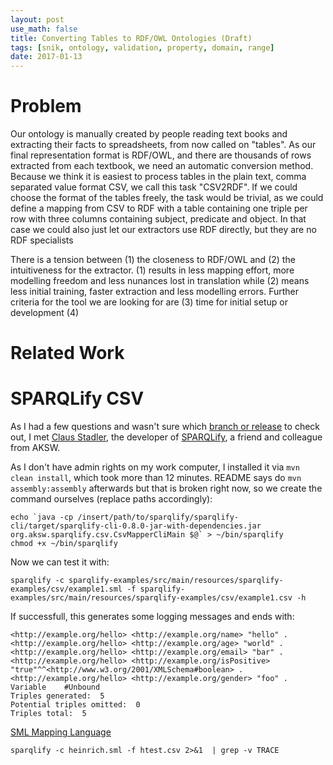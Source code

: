 ```yaml
---
layout: post
use_math: false 
title: Converting Tables to RDF/OWL Ontologies (Draft)
tags: [snik, ontology, validation, property, domain, range]
date: 2017-01-13
---
```


# Problem
Our ontology is manually created by people reading text books and extracting their facts to spreadsheets, from now called on "tables".
As our final representation format is RDF/OWL, and there are thousands of rows extracted from each textbook, we need an automatic conversion method.
Because we think it is easiest to process tables in the plain text, comma separated value format CSV, we call this task "CSV2RDF".
If we could choose the format of the tables freely, the task would be trivial, as we could define a mapping from CSV to RDF with a table containing one triple per row with three columns containing subject, predicate and object.
In that case we could also just let our extractors use RDF directly, but they are no RDF specialists

There is a tension between (1) the closeness to RDF/OWL and (2) the intuitiveness for the extractor.
(1) results in less mapping effort, more modelling freedom and less nunances lost in translation
while
(2) means less initial training, faster extraction and less modelling errors. 
Further criteria for the tool we are looking for are (3) time for initial setup or development (4) 

# Related Work

# SPARQLify CSV

As I had a few questions and wasn't sure which [branch or release](https://github.com/AKSW/Sparqlify) to check out, I met [Claus Stadler](http://aksw.org/ClausStadler.html), the developer of [SPARQLify](http://sparqlify.org/), a friend and colleague from AKSW.

As I don't have admin rights on my work computer, I installed it via `mvn clean install`, which took more than 12 minutes.
README says do `mvn assembly:assembly` afterwards but that is broken right now, so we create the command ourselves (replace paths accordingly):

```
echo `java -cp /insert/path/to/sparqlify/sparqlify-cli/target/sparqlify-cli-0.8.0-jar-with-dependencies.jar org.aksw.sparqlify.csv.CsvMapperCliMain $@` > ~/bin/sparqlify
chmod +x ~/bin/sparqlify
```

Now we can test it with:

```
sparqlify -c sparqlify-examples/src/main/resources/sparqlify-examples/csv/example1.sml -f sparqlify-examples/src/main/resources/sparqlify-examples/csv/example1.csv -h
```

If successfull, this generates some logging messages and ends with:

```
<http://example.org/hello> <http://example.org/name> "hello" .
<http://example.org/hello> <http://example.org/age> "world" .
<http://example.org/hello> <http://example.org/email> "bar" .
<http://example.org/hello> <http://example.org/isPositive> "true"^^<http://www.w3.org/2001/XMLSchema#boolean> .
<http://example.org/hello> <http://example.org/gender> "foo" .
Variable	#Unbound
Triples generated:	5
Potential triples omitted:	0
Triples total:	5
```

[SML Mapping Language](http://sparqlify.org/smlLanguage)

`sparqlify -c heinrich.sml -f htest.csv 2>&1  | grep -v TRACE`



